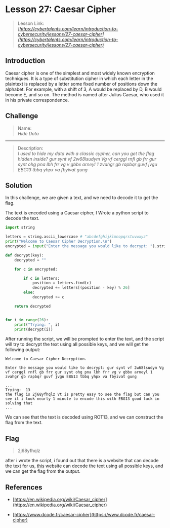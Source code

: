 # Lesson 27: Caesar Cipher

> Lesson Link:\
> *[https://cybertalents.com/learn/introduction-to-cybersecurity/lessons/27-caesar-cipher](https://cybertalents.com/learn/introduction-to-cybersecurity/lessons/27-caesar-cipher)*

## Introduction

Caesar cipher is one of the simplest and most widely known encryption techniques. It is a type of substitution cipher in which each letter in the plaintext is replaced by a letter some fixed number of positions down the alphabet. For example, with a shift of 3, A would be replaced by D, B would become E, and so on. The method is named after Julius Caesar, who used it in his private correspondence.

## Challenge

> Name:\
> *Hide Data*

---

> Description:\
> *I used to hide my data with a classic cypher, can you get the flag hidden inside? gur synt vf 2w68lsudym Vg vf cerggl rnfl gb frr gur synt ohg pna lbh frr vg v gbbx arneyl 1 zvahgr gb rapbqr guvf jvgu EBG13 tbbq yhpx va fbyivat gung*

## Solution

In this challenge, we are given a text, and we need to decode it to get the flag.

The text is encoded using a Caesar cipher, I Wrote a python script to decode the text.

```python
import string

letters = string.ascii_lowercase # "abcdefghijklmnopqrstuvwxyz"
print("Welcome to Caesar Cipher Decryption.\n")
encrypted = input("Enter the message you would like to decrypt: ").strip()

def decrypt(key):
    decrypted = ""

    for c in encrypted:

        if c in letters:
            position = letters.find(c)
            decrypted += letters[(position - key) % 26]
        else:
            decrypted += c

    return decrypted


for i in range(26):
    print("Trying: ", i)
    print(decrypt(i))
```

After running the script, we will be prompted to enter the text, and the script will try to decrypt the text using all possible keys, and we will get the following output:

```text
Welcome to Caesar Cipher Decryption.

Enter the message you would like to decrypt: gur synt vf 2w68lsudym Vg vf cerggl rnfl gb frr gur synt ohg pna lbh frr vg v gbbx arneyl 1 zvahgr gb rapbqr guvf jvgu EBG13 tbbq yhpx va fbyivat gung

...
Trying:  13
the flag is 2j68yfhqlz Vt is pretty easy to see the flag but can you see it i took nearly 1 minute to encode this with EBG13 good luck in solving that
...

```

We can see that the text is decoded using ROT13, and we can construct the flag from the text.

## Flag

> 2j68yfhqlz

after i wrote the script, i found out that there is a website that can decode the text for us, [this](https://www.dcode.fr/caesar-cipher) website can decode the text using all possible keys, and we can get the flag from the output.

## References

- [https://en.wikipedia.org/wiki/Caesar_cipher](https://en.wikipedia.org/wiki/Caesar_cipher)

- [https://www.dcode.fr/caesar-cipher](https://www.dcode.fr/caesar-cipher)
